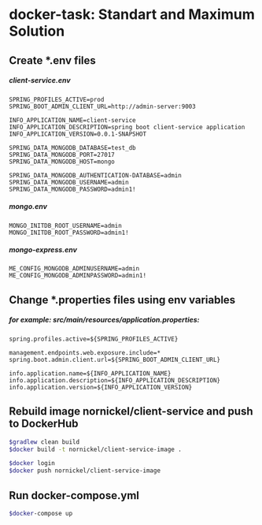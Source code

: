 # docker-task: Standart and Maximum Solution

## Create *.env files

##### client-service.env
```properties
SPRING_PROFILES_ACTIVE=prod
SPRING_BOOT_ADMIN_CLIENT_URL=http://admin-server:9003

INFO_APPLICATION_NAME=client-service
INFO_APPLICATION_DESCRIPTION=spring boot client-service application
INFO_APPLICATION_VERSION=0.0.1-SNAPSHOT

SPRING_DATA_MONGODB_DATABASE=test_db
SPRING_DATA_MONGODB_PORT=27017
SPRING_DATA_MONGODB_HOST=mongo

SPRING_DATA_MONGODB_AUTHENTICATION-DATABASE=admin
SPRING_DATA_MONGODB_USERNAME=admin
SPRING_DATA_MONGODB_PASSWORD=admin1!
```

##### mongo.env
```properties
MONGO_INITDB_ROOT_USERNAME=admin
MONGO_INITDB_ROOT_PASSWORD=admin1!
```

##### mongo-express.env
```properties
ME_CONFIG_MONGODB_ADMINUSERNAME=admin
ME_CONFIG_MONGODB_ADMINPASSWORD=admin1!
```

## Change \*.properties files using env variables

##### for example: src/main/resources/application.properties:
```properties
spring.profiles.active=${SPRING_PROFILES_ACTIVE}

management.endpoints.web.exposure.include=*
spring.boot.admin.client.url=${SPRING_BOOT_ADMIN_CLIENT_URL}

info.application.name=${INFO_APPLICATION_NAME}
info.application.description=${INFO_APPLICATION_DESCRIPTION}
info.application.version=${INFO_APPLICATION_VERSION}
```

## Rebuild image nornickel/client-service and push to DockerHub

```bash
$gradlew clean build
$docker build -t nornickel/client-service-image .

$docker login
$docker push nornickel/client-service-image
```

## Run docker-compose.yml

```bash
$docker-compose up
```